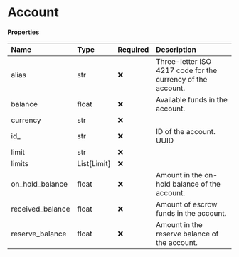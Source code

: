 # Account

**Properties**

| Name             | Type        | Required | Description                                                 |
| :--------------- | :---------- | :------- | :---------------------------------------------------------- |
| alias            | str         | ❌       | Three-letter ISO 4217 code for the currency of the account. |
| balance          | float       | ❌       | Available funds in the account.                             |
| currency         | str         | ❌       |                                                             |
| id\_             | str         | ❌       | ID of the account. UUID                                     |
| limit            | str         | ❌       |                                                             |
| limits           | List[Limit] | ❌       |                                                             |
| on_hold_balance  | float       | ❌       | Amount in the on-hold balance of the account.               |
| received_balance | float       | ❌       | Amount of escrow funds in the account.                      |
| reserve_balance  | float       | ❌       | Amount in the reserve balance of the account.               |
